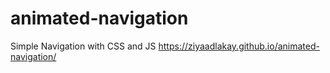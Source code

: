 # animated-navigation
Simple Navigation with  CSS and JS 
https://ziyaadlakay.github.io/animated-navigation/
